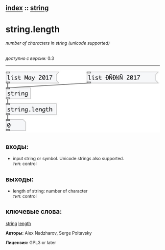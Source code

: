 [index](index.html) :: [string](category_string.html)
---

# string.length

###### number of characters in string (unicode supported)

*доступно с версии:* 0.3

---




[![example](../examples/img/string.length.jpg)](../examples/pd/string.length.pd)









## входы:

* input string or symbol. Unicode strings also supported.<br>
_тип:_ control



## выходы:

* length of string: number of character<br>
_тип:_ control



## ключевые слова:

[string](keywords/string.html)
[length](keywords/length.html)






**Авторы:** Alex Nadzharov, Serge Poltavsky




**Лицензия:** GPL3 or later





